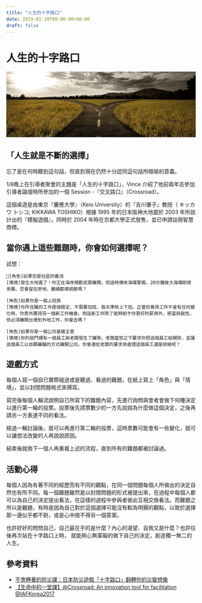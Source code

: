 ```yaml
---
title: "人生的十字路口"
date: 2019-01-10T00:00:00+08:00
draft: false
---
```

# 人生的十字路口

![''](Images/1_o_CYT8ALxFOpIQizxddhaA.png)

## 「人生就是不斷的選擇」

忘了是在何時聽到這句話，但直到現在仍然十分認同這句話所暗喻的意義。

1/8晚上在引導者聚會的主題是「人生的十字路口」，Vince 介紹了他前兩年去參加引導者論壇時所參加的一個 Session -『交叉路口』（Crossroad）。

這個桌遊是由東京『慶應大學』（Keio University）的『吉川肇子』教授（ キッカワ トシコ; KIKKAWA TOSHIKO）根據 1995 年的日本阪神大地震於 2003 年所設計出的『模擬遊戲』，同時於 2004 年時在京都大學正式發售，並已申請註冊智慧商標。

## 當你遇上這些難題時，你會如何選擇呢？

試想：

```Text
[角色]如果您是社區的義消
[情境]發生大地震了！你正在海岸規勸民眾離開。但這時傳來海嘯警報，20分鐘後大海嘯即將來襲。您會留在原地，繼續勸導疏散嗎？
```

```Text
[角色]如果你是一個上班族
[情境]你所任職的工作是個穩定、不需要加班、每天準時上下班。正當你覺得工作不會有任何變化時，你意外獲得另一個新工作機會。而這新工作除了能夠給予你更好的薪資外，極富挑戢性，但必須離開台灣到外地工作，你會去嗎？
```

```Text
[角色]如果你是一個公司基層主管
[情境]你的部門裡有一個員工與老闆發生了嫌隙，老闆盛怒之下要求你把這個員工給開除，並讓這個員工以自願離職的方式離開公司。你會遵從老闆的要求來處理這個員工還是拒絕呢？
```

## 遊戲方式

每個人寫一個自已實際碰過或是聽過、看過的難題，在紙上寫上「角色」與「情境」，並以封閉問題格式來撰寫。

寫完後每個人輪流說明自已所寫下的難題內容，先進行詢問與會者會做下何種決定以進行第一輪的投票。投票後先請票數少的一方先說說為什麼做這個決定，之後再請另一方表達不同的看法。

經過一輪討論後，就可以再進行第二輪的投票，這時票數可能會有一些變化，就可以讓想法改變的人再說說原因。

結束後就換下一個人再重複上述的流程，直到所有的難題都被討論過。

## 活動心得

每個人因為有著不同的經歷而有不同的觀點，在同一個問題每個人所做出的決定自然也有所不同。每一個難題雖然是以封閉問題的形式被提出來，在過程中每個人都可以為自己的決定提出看法，在這樣的過程中參與者彼此互相交換看法。而難題之所以是難題，有時是因為自己對於這個選擇可能沒有較為明顥的觀點，以致於選擇那一邊似乎都不對，或是心中捨不得另一個答案。

也許好好的問問自己，自己最在乎的是什麼？內心的渴望、自我又是什麼？也許往後再次站在十字路口上時， 就能夠心無罣礙的做下自己的決定，創造獨一無二的人生。

## 參考資料

- [不會睡著的防災課：日本防災遊戲「十字路口」翻轉你的災變想像](https://www.thenewslens.com/article/36795)
- [【生命中的一堂課】@Crossroad: An innovation tool for facilitation @IAFKorea2017](https://medium.com/%E7%94%9F%E5%91%BD%E4%B8%AD%E7%9A%84543/%E7%94%9F%E5%91%BD%E4%B8%AD%E7%9A%84%E4%B8%80%E5%A0%82%E8%AA%B2-crossroad-an-innovation-tool-for-facilitation-iafkorea2017-2278c73dc861)